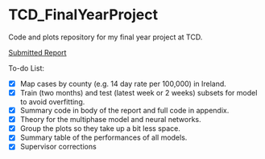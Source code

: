 # TCD_FinalYearProject
 
 Code and plots repository for my final year project at TCD.
 
 [Submitted Report](https://github.com/gibbona1/TCD_FinalYearProject/blob/main/Final%20Submitted%20Report/4th_Year_Project_AG.pdf)
 
 To-do List:
 
 - [x] Map cases by county (e.g. 14 day rate per 100,000) in Ireland. 
 - [x] Train (two months) and test (latest week or 2 weeks) subsets for model to avoid overfitting.
 - [x] Summary code in body of the report and full code in appendix.
 - [x] Theory for the multiphase model and neural networks.
 - [x] Group the plots so they take up a bit less space.
 - [x] Summary table of the performances of all models.
 - [x] Supervisor corrections
